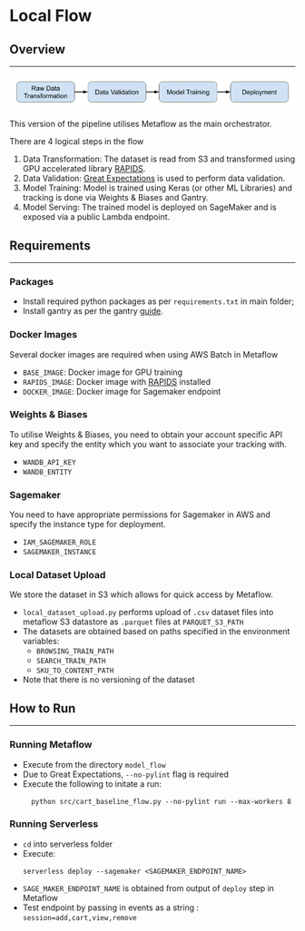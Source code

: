 # Local Flow


## Overview
- - -

![local_flow_diagram](imgs/local_flow.png)

This version of the pipeline utilises Metaflow as the main orchestrator.

There are 4 logical steps in the flow

1. Data Transformation: The dataset is read from S3 and transformed using GPU accelerated library [RAPIDS](https://rapids.ai/).
2. Data Validation: [Great Expectations](https://greatexpectations.io/) is used to perform data validation.
3. Model Training: Model is trained using Keras (or other  ML Libraries) and tracking is done via Weights & Biases and Gantry.
4. Model Serving: The trained model is deployed on SageMaker and is exposed via a public Lambda endpoint.


## Requirements
- - -
### Packages

- Install required python packages as per `requirements.txt` in main folder;
- Install gantry as per the gantry [guide](https://docs.gantry.io/en/latest/tutorials/local.html).

### Docker Images

Several docker images are required when using AWS Batch in Metaflow

- `BASE_IMAGE`: Docker image for GPU training
- `RAPIDS_IMAGE`: Docker image with [RAPIDS](https://rapids.ai/) installed 
- `DOCKER_IMAGE`: Docker image for Sagemaker endpoint 

### Weights & Biases
To utilise Weights & Biases, you need to obtain your account specific API key and specify the entity which you
want to associate your tracking with.

- `WANDB_API_KEY`
- `WANDB_ENTITY`

### Sagemaker
You need to have appropriate permissions for Sagemaker in AWS and specify the instance type for deployment.
- `IAM_SAGEMAKER_ROLE` 
- `SAGEMAKER_INSTANCE`

### Local Dataset Upload  

We store the dataset in S3 which allows for quick access by Metaflow.

- `local_dataset_upload.py` performs upload of `.csv` dataset files into metaflow S3 datastore as `.parquet` files at `PARQUET_S3_PATH`
- The datasets are obtained based on paths specified in the environment variables: 
    - `BROWSING_TRAIN_PATH`
    - `SEARCH_TRAIN_PATH`
    - `SKU_TO_CONTENT_PATH`
- Note that there is no versioning of the dataset


## How to Run
- - -
### Running Metaflow

- Execute from the directory `model_flow`
- Due to Great Expectations, `--no-pylint` flag is required
- Execute the following to initate a run:  
  ```
    python src/cart_baseline_flow.py --no-pylint run --max-workers 8  
  ```

### Running Serverless

- `cd` into serverless folder
-  Execute:
   ```
   serverless deploy --sagemaker <SAGEMAKER_ENDPOINT_NAME>
   ```
- `SAGE_MAKER_ENDPOINT_NAME` is obtained from output of `deploy` step in Metaflow
- Test endpoint by passing in events as a string : `session=add,cart,view,remove`
